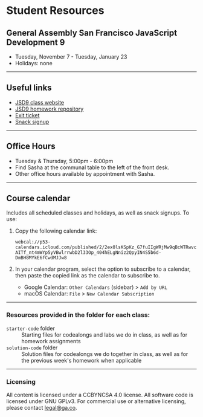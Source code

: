 # Student Resources
## General Assembly San Francisco JavaScript Development 9 

- Tuesday, November 7 - Tuesday, January 23
- Holidays: none

---

## Useful links

- [JSD9 class website](https://svodnik.github.io/jsd9)
- [JSD9 homework repository](https://github.com/svodonik/JS-SF-9-homework)
- [Exit ticket](https://goo.gl/forms/zkb7FsVNXHmdPecq2)
- [Snack signup](https://codesnacks.youcanbook.me)

---

## Office Hours

- Tuesday & Thursday, 5:00pm - 6:00pm
- Find Sasha at the communal table to the left of the front desk.
- Other office hours available by appointment with Sasha.

---

## Course calendar

Includes all scheduled classes and holidays, as well as snack signups.
To use:
1. Copy the following calendar link:

    ```webcal://p53-calendars.icloud.com/published/2/2ex0lsKSpKz_G7fuIIgWRjMw9qBcWTRwvcAITf_nt4mWYp5yVBwlrrwbD2l33Op_404hELgNniz2QpyIN4S5b6d-DmBH8MYkE6fCwdMJJw8```

2. In your calendar program, select the option to subscribe to a calendar, then paste the copied link as the calendar to subscribe to.
    - Google Calendar: `Other Calendars` (sidebar) > `Add by URL`
    - macOS Calendar: `File` > `New Calendar Subscription`

---

### Resources provided in the folder for each class:
<dl>
  <dt><code>starter-code</code> folder</dt>
  <dd>Starting files for codealongs and labs we do in class, as well as for homework assignments</dd>
  <dt><code>solution-code</code> folder</dt>
  <dd>Solution files for codealongs we do together in class, as well as for the previous week's homework when applicable</dd>

</dl>

---

### Licensing
All content is licensed under a CC­BY­NC­SA 4.0 license.
All software code is licensed under GNU GPLv3. For commercial use or alternative licensing, please contact legal@ga.co.
